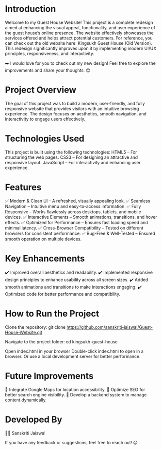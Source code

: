 # Introduction
Welcome to my Guest House Website! This project is a complete redesign aimed at enhancing the visual appeal, functionality, and user experience of the guest house’s online presence. The website effectively showcases the services offered and helps attract potential customers.
For reference, you can check out the old website here: Kingsukh Guest House (Old Version). This redesign significantly improves upon it by implementing modern UI/UX principles, responsiveness, and interactivity.

➡️ I would love for you to check out my new design! Feel free to explore the improvements and share your thoughts. 😊

# Project Overview
The goal of this project was to build a modern, user-friendly, and fully responsive website that provides visitors with an intuitive browsing experience. The design focuses on aesthetics, smooth navigation, and interactivity to engage users effectively.

# Technologies Used
This project is built using the following technologies:
HTML5 – For structuring the web pages.
CSS3 – For designing an attractive and responsive layout.
JavaScript – For interactivity and enhancing user experience.

# Features
✅ Modern & Clean UI – A refreshed, visually appealing look.
✅ Seamless Navigation – Intuitive menu and easy-to-access information.
✅ Fully Responsive – Works flawlessly across desktops, tablets, and mobile devices.
✅ Interactive Elements – Smooth animations, transitions, and hover effects.
✅ Optimized for Performance – Ensures fast loading speed and minimal latency.
✅ Cross-Browser Compatibility – Tested on different browsers for consistent performance.
✅ Bug-Free & Well-Tested – Ensured smooth operation on multiple devices.

# Key Enhancements
✔️ Improved overall aesthetics and readability.
✔️ Implemented responsive design principles to enhance usability across all screen sizes.
✔️ Added smooth animations and transitions to make interactions engaging.
✔️ Optimized code for better performance and compatibility.

# How to Run the Project
Clone the repository:
git clone https://github.com/sanskriti-jaiswal/Guest-House-Website.git

Navigate to the project folder:
cd kingsukh-guest-house

Open index.html in your browser
Double-click index.html to open in a browser.
Or use a local development server for better performance.

# Future Improvements
🔹 Integrate Google Maps for location accessibility.
🔹 Optimize SEO for better search engine visibility.
🔹 Develop a backend system to manage content dynamically.

# Developed By
👩‍💻 Sanskriti Jaiswal

If you have any feedback or suggestions, feel free to reach out! 😊

